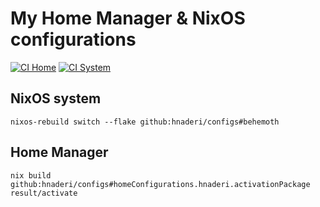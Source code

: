# My Home Manager & NixOS configurations

[![CI Home](https://github.com/hnaderi/configs/workflows/Home/badge.svg)](https://github.com/hnaderi/configs/actions)
[![CI System](https://github.com/hnaderi/configs/workflows/NixOS/badge.svg)](https://github.com/hnaderi/configs/actions)

## NixOS system

```
nixos-rebuild switch --flake github:hnaderi/configs#behemoth
```

## Home Manager

```
nix build github:hnaderi/configs#homeConfigurations.hnaderi.activationPackage
result/activate
```
